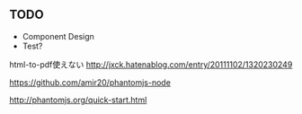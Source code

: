 ## TODO

- Component Design
- Test?


html-to-pdf使えない
http://jxck.hatenablog.com/entry/20111102/1320230249

https://github.com/amir20/phantomjs-node

http://phantomjs.org/quick-start.html
